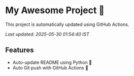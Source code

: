 # My Awesome Project 🚀

This project is automatically updated using GitHub Actions.

_Last updated: 2025-05-30 01:54:40 IST_

## Features
- Auto-update README using Python 🐍
- Auto Git push with GitHub Actions 🤖
